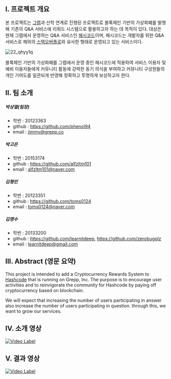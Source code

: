 ## I. 프로젝트 개요

   본 프로젝트는 [그렙](http://grepp.co)과 산학 연계로 진행된 프로젝트로 블록체인 기반의 가상화폐를 발행해 기존의 Q&A 서비스에 리워드 시스템으로 활용하고자 하는 데 목적이 있다. 대상은 현재 그렙에서 운영하는 Q&A 서비스인 [해시코드](http://hashcode.co.kr)이며, 해시코드는 개발자를 위한 Q&A 서비스로 해외의 [스택오버플로](stackoverflow.com)와 유사한 형태로 운영되고 있는 서비스이다.

   ![22_qhyy1q](https://user-images.githubusercontent.com/5638111/40787858-945efc56-6529-11e8-9830-8642f8dcb1cb.png)

   블록체인 기반의 가상화폐를 그렙에서 운영 중인 해시코드에 적용하여 서비스 이용자 및 예비 이용자들에게 커뮤니티 활동에 강력한 동기 의식을 부여하고 커뮤니티 구성원들의 개인 기여도를 일관되게 반영해 정확하고 투명하게 보상하고자 한다.

## II. 팀 소개

##### 박상열(팀장)

- 학번 : 20123363
- github : https://github.com/phenol94
- email : jimmy@grepp.co

##### 박고은

- 학번 : 20153174
- github : https://github.com/alfzltm101
- email : alfzltm101@naver.com

##### 김형민

- 학번 : 20123351
- github : https://github.com/toms0124
- email : toms0124@naver.com

##### 김명수

- 학번 : 20133200
- github : https://github.com/learnitdeep, https://github.com/zerobugplz
- email : learnitdeep@gmail.com

## III. Abstract (영문 요약)

  This project is intended to add a Cryptocurrency Rewards System to [Hashcode](http://hashcode.co.kr/) that is running on Grepp, Inc. The purpose is to encourage user activities and to reinvigorate the community for Hashcode by paying off cryptocurrency based on blockchain.

  We will expect that increasing the number of users participating in answer also increase the number of users participating in question. through this,  we want to grow our services.

## IV. 소개 영상

[![Video Label](http://img.youtube.com/vi/n3-OE7fEXB8/0.jpg)](https://youtu.be/n3-OE7fEXB8?t=0s)

## V.  결과 영상

[![Video Label](http://img.youtube.com/vi/ufp8mickueA/0.jpg)](https://youtu.be/ufp8mickueA?t=0s)
